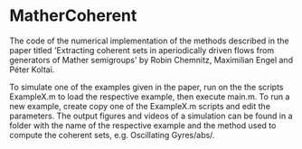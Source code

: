 # MatherCoherent
The code of the numerical implementation of the methods described in the paper titled 'Extracting coherent sets in aperiodically driven flows from generators of Mather semigroups' by Robin Chemnitz, Maximilian Engel and Péter Koltai. 

To simulate one of the examples given in the paper, run on the the scripts ExampleX.m to load the respective example, then execute main.m. To run a new example, create copy one of the ExampleX.m scripts and edit the parameters. The output figures and videos of a simulation can be found in a folder with the name of the respective example and the method used to compute the coherent sets, e.g. Oscillating Gyres/abs/.
